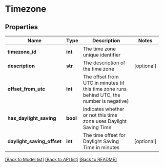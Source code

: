 # Timezone

## Properties
Name | Type | Description | Notes
------------ | ------------- | ------------- | -------------
**timezone_id** | **int** | The time zone unique identifier | 
**description** | **str** | The description of the time zone | [optional] 
**offset_from_utc** | **int** | The offset from UTC in minutes (if this time zone runs behind UTC, the number is negative) | 
**has_daylight_saving** | **bool** | Indicates whether or not this time zone uses Daylight Saving Time | 
**daylight_saving_offset** | **int** | The time offset for Daylight Saving Time in minutes | [optional] 

[[Back to Model list]](../README.md#documentation-for-models) [[Back to API list]](../README.md#documentation-for-api-endpoints) [[Back to README]](../README.md)


